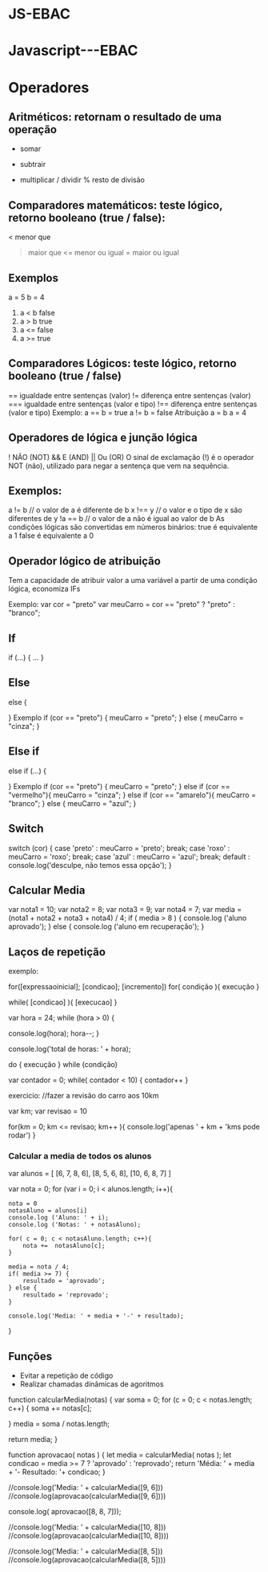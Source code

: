 # JS-EBAC

# Javascript---EBAC

# Operadores

## Aritméticos: retornam o resultado de uma operação

- somar

* subtrair

- multiplicar
  / dividir
  % resto de divisão

## Comparadores matemáticos: teste lógico, retorno booleano (true / false):

< menor que

> maior que
> <= menor ou igual
> = maior ou igual

## Exemplos

a = 5
b = 4

1. a < b false
2. a > b true
3. a <= false
4. a >= true

## Comparadores Lógicos: teste lógico, retorno booleano (true / false)

== igualdade entre sentenças (valor)
!= diferença entre sentenças (valor)
=== igualdade entre sentenças (valor e tipo)
!== diferença entre sentenças (valor e tipo)
Exemplo:
a == b = true
a != b = false
Atribuição
a = b
a = 4

## Operadores de lógica e junção lógica

! NÃO (NOT)
&& E (AND)
|| Ou (OR)
O sinal de exclamação (!) é o operador NOT (não), utilizado para negar a sentença que vem na sequência.

## Exemplos:

a != b // o valor de a é diferente de b
x !== y // o valor e o tipo de x são diferentes de y
!a == b // o valor de a não é igual ao valor de b
As condições lógicas são convertidas em números binários:
true é equivalente a 1 false é equivalente a 0

## Operador lógico de atribuição

Tem a capacidade de atribuir valor a uma variável a partir de uma condição lógica, economiza IFs

Exemplo:
var cor = "preto"
var meuCarro = cor == "preto" ? "preto" : "branco";

## If

if (...) {
...
}

## Else

else {

}
Exemplo
if (cor == "preto") {
meuCarro = "preto";
} else {
meuCarro = "cinza";
}

## Else if

else if (...) {

}
Exemplo
if (cor == "preto") {
meuCarro = "preto";
} else if (cor == "vermelho"){
meuCarro = "cinza";
} else if (cor == "amarelo"){
meuCarro = "branco";
} else {
meuCarro = "azul";
}

## Switch

switch (cor) {
case 'preto' :
meuCarro = 'preto';
break;
case 'roxo' :
meuCarro = 'roxo';
break;
case 'azul' :
meuCarro = 'azul';
break;
default :
console.log('desculpe, não temos essa opção');
}

## Calcular Media

var nota1 = 10;
var nota2 = 8;
var nota3 = 9;
var nota4 = 7;
var media = (nota1 + nota2 + nota3 + nota4) / 4;
if ( media > 8 ) {
console.log ('aluno aprovado');
} else {
console.log ('aluno em recuperação');
}

## Laços de repetição

exemplo:

for([expressaoinicial]; [condicao]; [incremento])
for( condição ){
execução
}

while( [condicao] ){ [execucao] }

var hora = 24;
while (hora > 0) {

  console.log(hora);
  hora--;
}

console.log('total de horas: ' + hora);


do {
execução
} while (condição)

var contador = 0; while( contador < 10) { contador++ }

exercicio:
//fazer a revisão do carro aos 10km

var km;
var revisao = 10

for(km = 0; km <= revisao; km++ ){
console.log('apenas ' + km + 'kms pode rodar')
}

### Calcular a media de todos os alunos

var alunos = [
[6, 7, 8, 6],
[8, 5, 6, 8],
[10, 6, 8, 7]
]

var nota = 0;
for (var i = 0; i < alunos.length; i++){

    nota = 0
    notasAluno = alunos[i]
    console.log ('Aluno: ' + i);
    console.log ('Notas: ' + notasAluno);

    for( c = 0; c < notasAluno.length; c++){
        nota +=  notasAluno[c];
    }

    media = nota / 4;
    if( media >= 7) {
        resultado = 'aprovado';
    } else {
        resultado = 'reprovado';
    }

    console.log('Media: ' + media + '-' + resultado);

}

## Funções 

- Evitar a repetição de código
- Realizar chamadas dinâmicas de agoritmos

function calcularMedia(notas) {
  var soma = 0;
  for (c = 0; c < notas.length; c++) {
    soma += notas[c];

  }
  media = soma / notas.length;

  return media;
}

function aprovacao( notas ) {
  let media = calcularMedia( notas );
  let condicao = media >= 7 ? 'aprovado' : 'reprovado';
  return 'Média: ' + media + '- Resultado: '+ condicao;
}

//console.log('Media: ' + calcularMedia([9, 6]))
//console.log(aprovacao(calcularMedia([9, 6])))

console.log( aprovacao([8, 8, 7]));

//console.log('Media: ' + calcularMedia([10, 8]))
//console.log(aprovacao(calcularMedia([10, 8])))

//console.log('Media: ' + calcularMedia([8, 5]))
//console.log(aprovacao(calcularMedia([8, 5])))
